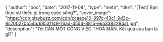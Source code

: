 {
   "author": "boo",
   "date": "2017-11-04",
   "type": "meta",
   "title": "[Test] Bạn thực sự thiếu gì trong cuộc sống?",
   "cover_image": "https://cdn.playbuzz.com/cdn/ccaece10-897c-43c1-9d3c-8c700270b54a/6853f149-16ad-4554-8815-e6a3382284a1.jpg",
   "description": "Tôi CẦN MỘT CÔNG VIỆC THOẢ MÃN. Kết quả của bạn là gì?"
}
